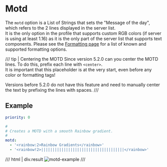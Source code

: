 # Motd

The `motd` option is a List of Strings that sets the "Message of the day", which refers to the 2 lines displayed in the server list.  
It is the only option in the profile that supports custom RGB colors (if server is using at least 1.16) as it is the only part of the server list that supports text components. Please see the [Formatting page](../formatting.md) for a list of known and supported formatting options.

/// tip | Centering the MOTD
Since version 5.2.0 can you center the MOTD lines. To do this, prefix each line with `<center>`.  
It is important that this placeholder is at the very start, even before any color or formatting tags!

Versions before 5.2.0 do not have this feature and need to manually center the text by prefixing the lines with spaces.
///

## Example

```yaml
priority: 0

#
# Creates a MOTD with a smooth Rainbow gradient.
#
motd:
  - '<rainbow:2>Rainbow Gradients</rainbow>'
  - '<rainbow!2>|||||||||||||||||||||||||||||||||||||</rainbow>'
```
/// html | div.result
![motd-example](../../assets/images/examples/motd-example.jpg)
///
